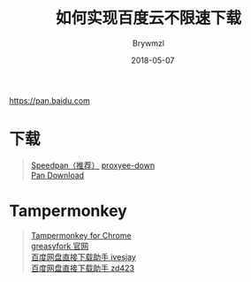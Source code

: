 ﻿---
layout:     post
title:      如何实现百度云不限速下载
subtitle:   
date:     2018-05-07
author:     Brywmzl
header-img: img/baidu/bg.jpg
catalog: false
tags:
    - 百度云
---
https://pan.baidu.com

<!--more-->

# 下载
> [Speedpan（推荐）](http://speedpan.com) 
> [proxyee-down](https://github.com/monkeyWie/proxyee-down)  
> [Pan Download](http://pandownload.com)  

# Tampermonkey
> [Tampermonkey for Chrome](https://chrome.google.com/webstore/detail/tampermonkey/dhdgffkkebhmkfjojejmpbldmpobfkfo?utm_source=chrome-app-launcher-info-dialog)  
> [greasyfork 官网](https://greasyfork.org)  
> [百度网盘直接下载助手 ivesjay](https://greasyfork.org/zh-CN/scripts/23635)  
> [百度网盘直接下载助手 zd423](https://greasyfork.org/zh-CN/scripts/39776)  